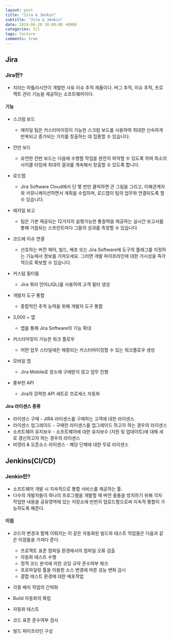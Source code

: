 ```yaml
---
layout: post
title: "Jira & Jenkin"
subtitle: "Jira & Jenkin"
date: 2019-06-20 18:00:00 +0900
categories: til
tags: lecture
comments: true
---
```


## Jira



### Jira란?

- 지라는 아틀라시안이 개발한 사유 이슈 추적 제품이다. 버그 추적, 이슈 추적, 프로젝트     관리 기능을 제공하는 소프트웨어이다.



#### 기능

- 스크럼 보드
  - 애자일 팀은 커스터마이징이 가능한 스크럼 보드를 사용하여 최대한 신속하게 반복되고 증가되는 가치를 창출하는 데 집중할 수 있습니다.
- 칸반 보드
  - 유연한 칸반 보드는 다음에 수행할 작업을 완전히 파악할 수 있도록 하여 최소의 사이클 타임에 최대의 결과를 계속해서 창출할 수 있도록 합니다.
- 로드맵
  - Jira Software Cloud에서 단 몇 번만 클릭하면 큰 그림을 그리고, 이해관계자와 커뮤니케이션하면서 계획을 수립하며, 로드맵이 팀의 업무와 연결되도록 할 수 있습니다.
- 애자일 보고
  - 팀은 기본 제공되는 12가지의 실행가능한 통찰력을 제공하는 실시간 보고서를 통해 거듭되는 스프린트마다 그들의 성과를 측정할 수 있습니다
- 코드에 이슈 연결
  - 선호하는 버전 제어, 빌드, 배포 또는 Jira Software에 도구의 플래그를 지정하는 기능에서 정보를 가져오세요. 그러면 개발 파이프라인에 대한 가시성을 즉각적으로 확보할 수 있습니다.

- 커스텀 필터들
  - Jira 쿼리 언어(JQL)를 사용하여 고객 필터 생성
- 개발자 도구 통합
  - 종합적인 추적 능력을 위해 개발자 도구 통합
- 3,000 + 앱
  - 앱을 통해 Jira Software의 기능 확대
- 커스터마잊이 가능한 워크 플로우
  - 어떤 업무 스타일에든 매핑되는 커스터마이징할 수 있는 워크플로우 생성
- 모바일 앱
  - Jira Mobile로 장소에 구애받지 않고 업무 진행
- 풍부한 API
  - Jira의 강력한 API 세트로 프로세스 자동화



#### Jira 라이센스 종류

- 라이센스 구매 - JIRA 라이센스를 구매하는 고객에 대한 라이센스.
- 라이센스 업그레이드 - 구매한 라이센스를 업그레이드 하고자 하는 경우의 라이센스
- 소프트웨어 유지보수 - 소프트웨어에 대한 유지보수 (지원 및 업데이트)에 대해 새로 갱신하고자 하는 경우의 라이센스
- 비영리 & 오픈소스 라이센스 - 해당 단체에 대한 무료 라이센스


## Jenkins(CI/CD)



### Jenkin란?

- 소프트웨어 개발 시 지속적으로 통합 서비스를 제공하는 툴.
- 다수의 개발자들이 하나의 프로그램을 개발할 때 버전 충돌을 방지하기 위해 각자 작업한 내용을 공유영역에 있는 저장소에 빈번히 업로드함으로써 지속적 통합이 가능하도록 해준다.



#### 이점

- 코드의 변경과 함께 이뤄지는 이 같은 자동화된 빌드와 테스트 작업들은 다음과 같은 이점들을 가져다 준다.
  - 프로젝트 표준 컴파일 환경에서의 컴파일 오류 검출
  - 자동화 테스트 수행
  - 정적 코드 분석에 의한 코딩 규약 준수여부 체크
  - 프로파일링 툴을 이용한 소스 변경에 따른 성능 변화 감시
  - 결합 테스트 환경에 대한 배포작업

- 각종 배치 작업의 간략화

- Build 자동화의 확립
- 자동화 테스트
- 코드 표준 준수여부 검사
- 빌드 파이프라인 구성